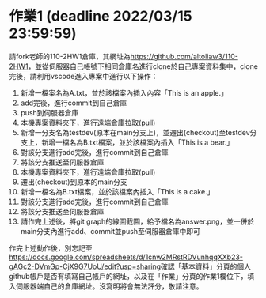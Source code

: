 # 作業1 (deadline 2022/03/15 23:59:59)
請fork老師的110-2HW1倉庫，其網址為<https://github.com/altoliaw3/110-2HW1>，並從伺服器自己帳號下相同倉庫名進行clone於自己專案資料集中，clone完後，請利用vscode進入專案中進行以下操作：

1. 新增一檔案名為A.txt，並於該檔案內插入內容「This is an apple.」
2. add完後，進行commit到自己倉庫
3. push到伺服器倉庫
4. 本機專案資料夾下，進行遠端倉庫拉取(pull)
5. 新增一分支名為testdev(原本在main分支上)，並遷出(checkout)至testdev分支上，新增一檔名為B.txt檔案，並於該檔案內插入「This is a bear.」
6. 對該分支進行add完後，進行commit到自己倉庫
7. 將該分支推送至伺服器倉庫
8. 本機專案資料夾下，進行遠端倉庫拉取(pull)
9. 遷出(checkout)到原本的main分支
10. 新增一檔名為B.txt檔案，並於該檔案內插入「This is a cake.」
11. 對該分支進行add完後，進行commit到自己倉庫
12. 將該分支推送至伺服器倉庫
13. 請作完上述後，將git graph的線圖截圖，給予檔名為answer.png，並一併於main分支內進行add、commit並push至伺服器倉庫中即可


作完上述動作後，別忘記至<https://docs.google.com/spreadsheets/d/1cnw2MRstRDVunhqqXXb23-gAGc2-DVmGp-CjX9G7UoU/edit?usp=sharing>確認「基本資料」分頁的個人github帳戶是否有填寫自己帳戶的網址，以及在「作業」分頁的作業1欄位下，填入伺服器端自己的倉庫網址。沒寫明將會無法評分，敬請注意。
